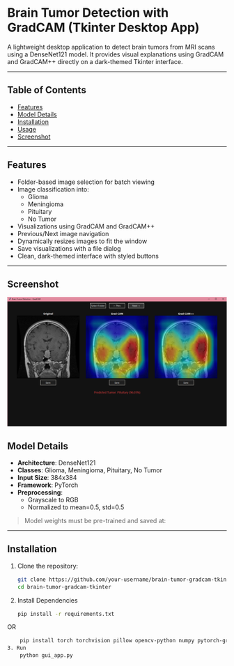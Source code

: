 # Brain Tumor Detection with GradCAM (Tkinter Desktop App)

A lightweight desktop application to detect brain tumors from MRI scans using a DenseNet121 model. It provides visual explanations using GradCAM and GradCAM++ directly on a dark-themed Tkinter interface.

---

## Table of Contents

- [Features](#features)
- [Model Details](#model-details)
- [Installation](#installation)
- [Usage](#usage)
- [Screenshot](#screenshot)


---

## Features

- Folder-based image selection for batch viewing
- Image classification into:
  - Glioma
  - Meningioma
  - Pituitary
  - No Tumor
- Visualizations using GradCAM and GradCAM++
- Previous/Next image navigation
- Dynamically resizes images to fit the window
- Save visualizations with a file dialog
- Clean, dark-themed interface with styled buttons

---
## Screenshot
![App UI](screenshot/Screenshot_352.png)


## Model Details

- **Architecture**: DenseNet121
- **Classes**: Glioma, Meningioma, Pituitary, No Tumor
- **Input Size**: 384x384
- **Framework**: PyTorch
- **Preprocessing**:
  - Grayscale to RGB
  - Normalized to mean=0.5, std=0.5

> Model weights must be pre-trained and saved at:


---

## Installation

1. Clone the repository:
   ```bash
   git clone https://github.com/your-username/brain-tumor-gradcam-tkinter.git
   cd brain-tumor-gradcam-tkinter
2. Install Dependencies

    ```bash
    pip install -r requirements.txt
OR

  ```bash
      pip install torch torchvision pillow opencv-python numpy pytorch-grad-cam
3. Run
      python gui_app.py


